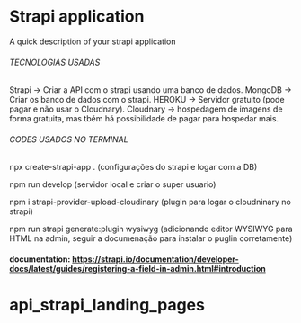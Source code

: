 # Strapi application

A quick description of your strapi application


###### TECNOLOGIAS USADAS

Strapi -> Criar a API com o strapi usando uma banco de dados.
MongoDB -> Criar os banco de dados com o strapi.
HEROKU -> Servidor gratuito (pode pagar e não usar o Cloudnary).
Cloudnary -> hospedagem de imagens de forma gratuita, mas tbém há possibilidade de pagar para hospedar mais.

###### CODES USADOS NO TERMINAL

npx create-strapi-app .		                    (configurações do strapi e logar com a DB)

npm run develop			                          (servidor local e criar o super usuario)

npm i  strapi-provider-upload-cloudinary      (plugin para logar o cloudninary no strapi)


npm run strapi generate:plugin wysiwyg        (adicionando editor WYSIWYG para HTML na admin, seguir a documenação para instalar o puglin corretamente) 
#### documentation: https://strapi.io/documentation/developer-docs/latest/guides/registering-a-field-in-admin.html#introduction


# api_strapi_landing_pages
